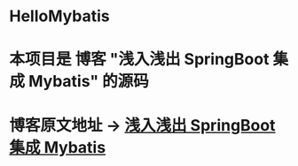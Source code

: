 # HelloMybatis  
  
# 本项目是 博客 "浅入浅出 SpringBoot 集成 Mybatis" 的源码  
  
# 博客原文地址 ->  [浅入浅出 SpringBoot 集成 Mybatis](https://gavinlee1.github.io/2017/03/17/%E6%B5%85%E5%85%A5%E6%B5%85%E5%87%BA-SpringBoot-%E9%9B%86%E6%88%90-Mybatis/)
